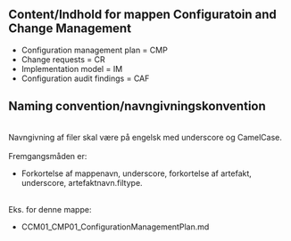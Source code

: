 ## Content/Indhold for mappen Configuratoin and Change Management
- Configuration management plan = CMP
- Change requests = CR
- Implementation model = IM
- Configuration audit findings = CAF


## Naming convention/navngivningskonvention
<br> Navngivning af filer skal være på engelsk med underscore og CamelCase. <br/> 
<br> Fremgangsmåden er: <br/>  
- Forkortelse af mappenavn, underscore, forkortelse af artefakt, underscore, artefaktnavn.filtype.

<br> Eks. for denne mappe: <br/> 
- CCM01_CMP01_ConfigurationManagementPlan.md 
